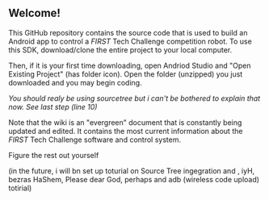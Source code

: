 ## Welcome!
This GitHub repository contains the source code that is used to build an Android app to control a *FIRST* Tech Challenge competition robot.  To use this SDK, download/clone the entire project to your local computer.

Then, if it is your first time downloading, open Andriod Studio and "Open Existing Project" (has folder icon). Open the folder (unzipped) you just downloaded and you may begin coding.

*You should realy be using sourcetree but i can't be bothered to explain that now. See last step (line 10)*

Note that the wiki is an "evergreen" document that is constantly being updated and edited.  It contains the most current information about the *FIRST* Tech Challenge software and control system.

Figure the rest out yourself

(in the future, i will bn set up toturial on Source Tree ingegration and , iyH, bezras HaShem, Please dear God, perhaps and adb (wireless code upload) totirial)
